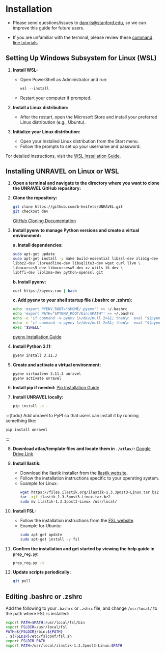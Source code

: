 # Installation

* Please send questions/issues to [danrijs@stanford.edu](mailto:danrijs@stanford.edu), so we can improve this guide for future users.

* If you are unfamiliar with the terminal, please review these [command line tutorials](https://andysbrainbook.readthedocs.io/en/latest/index.html)

## Setting Up Windows Subsystem for Linux (WSL)

1. **Install WSL:**

    - Open PowerShell as Administrator and run:
      ```powershell
      wsl --install
      ```

    - Restart your computer if prompted.

2. **Install a Linux distribution:**

    - After the restart, open the Microsoft Store and install your preferred Linux distribution (e.g., Ubuntu).

3. **Initialize your Linux distribution:**

    - Open your installed Linux distribution from the Start menu.
    - Follow the prompts to set up your username and password.

For detailed instructions, visit the [WSL Installation Guide](https://docs.microsoft.com/en-us/windows/wsl/install).

## Installing UNRAVEL on Linux or WSL

1. **Open a terminal and navigate to the directory where you want to clone the UNRAVEL GitHub repository:**

2. **Clone the repository:**
    ```bash
    git clone https://github.com/b-heifets/UNRAVEL.git
    git checkout dev
    ```
    [GitHub Cloning Documentation](https://docs.github.com/en/repositories/creating-and-managing-repositories/cloning-a-repository)

3. **Install pyenv to manage Python versions and create a virtual environment:**

    **a. Install dependencies:**
    ```bash
    sudo apt-get update
    sudo apt-get install -y make build-essential libssl-dev zlib1g-dev \
    libbz2-dev libreadline-dev libsqlite3-dev wget curl llvm \
    libncurses5-dev libncursesw5-dev xz-utils tk-dev \
    libffi-dev liblzma-dev python-openssl git
    ```

    **b. Install pyenv:**
    ```bash
    curl https://pyenv.run | bash
    ```

    **c. Add pyenv to your shell startup file (.bashrc or .zshrx):**
    ```bash
    echo 'export PYENV_ROOT="$HOME/.pyenv"' >> ~/.bashrc
    echo 'export PATH="$PYENV_ROOT/bin:$PATH"' >> ~/.bashrc
    echo -e 'if command -v pyenv 1>/dev/null 2>&1; then\n  eval "$(pyenv init --path)"\nfi' >> ~/.bashrc
    echo -e 'if command -v pyenv 1>/dev/null 2>&1; then\n  eval "$(pyenv init -)"\nfi' >> ~/.bashrc
    exec "$SHELL"
    ```

    [pyenv Installation Guide](https://github.com/pyenv/pyenv#installation)

4. **Install Python 3.11:**
    ```bash
    pyenv install 3.11.3
    ```

5. **Create and activate a virtual environment:**
    ```bash
    pyenv virtualenv 3.11.3 unravel
    pyenv activate unravel
    ```

6. **Install pip if needed:**
    [Pip Installation Guide](https://pip.pypa.io/en/stable/installation/)

7. **Install UNRAVEL locally:**
    ```bash
    pip install -e .
    ```

:::{todo}
Add unravel to PyPI so that users can install it by running something like: 

```bash
pip install unravel
```
:::


8. **Download atlas/template files and locate them in `./atlas/`:**
    [Google Drive Link](https://drive.google.com/drive/folders/1iZjQlPc2kPagnVsjWEFFObLlkSc2yRf9?usp=sharing)

9. **Install Ilastik:**
    - Download the Ilastik installer from the [Ilastik website](https://www.ilastik.org/download.html).
    - Follow the installation instructions specific to your operating system.
    - Example for Linux:
        ```bash
        wget https://files.ilastik.org/ilastik-1.3.3post3-Linux.tar.bz2
        tar -xjf ilastik-1.3.3post3-Linux.tar.bz2
        sudo mv ilastik-1.3.3post3-Linux /usr/local/
        ```

10. **Install FSL:**
    - Follow the installation instructions from the [FSL website](https://fsl.fmrib.ox.ac.uk/fsl/fslwiki/FslInstallation).
    - Example for Ubuntu:
        ```bash
        sudo apt-get update
        sudo apt-get install -y fsl
        ```

11. **Confirm the installation and get started by viewing the help guide in `prep_reg.py`:**
    ```bash
    prep_reg.py -h
    ```

12. **Update scripts periodically:**
    ```bash
    git pull
    ```

## Editing .bashrc or .zshrc

Add the following to your `.bashrc` or `.zshrc` file, and change `/usr/local/` to the path where FSL is installed:

```bash
export PATH=$PATH:/usr/local/fsl/bin
export FSLDIR=/usr/local/fsl
PATH=${FSLDIR}/bin:${PATH}
. ${FSLDIR}/etc/fslconf/fsl.sh
export FSLDIR PATH
export PATH=/usr/local/ilastik-1.3.3post3-Linux:$PATH
